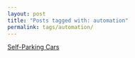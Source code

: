 ```yaml
---
layout: post
title: "Posts tagged with: automation"
permalink: tags/automation/
---
```

[Self-Parking Cars](/2011/08/self-parking-cars)
